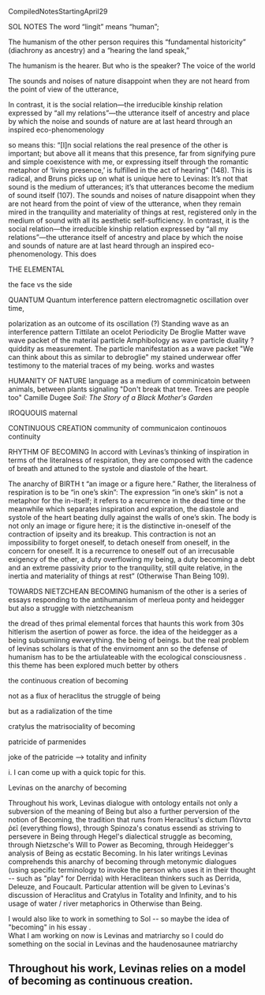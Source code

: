 CompiledNotesStartingApril29


SOL NOTES
The word “lingít” means “human”;

The humanism of the other person
requires this “fundamental historicity” (diachrony
as ancestry) and a “hearing the land speak,”

The humanism is the hearer.  But who is the speaker?  The voice of the world

The sounds and noises of nature disappoint when they are not heard
from the point of view of the utterance, 

In contrast, it is the social relation—the
irreducible kinship relation expressed by “all my relations”—the utterance itself
of ancestry and place by which the noise and sounds of nature are at last heard
through an inspired eco-phenomenology


so means this: “[I]n social relations the real presence
of the other is important; but above all it means that this presence, far from signifying pure and simple coexistence with me, or expressing itself through the
romantic metaphor of ‘living presence,’ is fulfilled in the act of hearing” (148).
This is radical, and Bruns picks up on what is unique here to Levinas: It’s not that
sound is the medium of utterances; it’s that utterances become the medium of sound
itself (107). The sounds and noises of nature disappoint when they are not heard
from the point of view of the utterance, when they remain mired in the tranquility and materiality of things at rest, registered only in the medium of sound
with all its aesthetic self-sufficiency. In contrast, it is the social relation—the
irreducible kinship relation expressed by “all my relations”—the utterance itself
of ancestry and place by which the noise and sounds of nature are at last heard
through an inspired eco-phenomenology. This does 

THE ELEMENTAL

the face vs the side 



QUANTUM
Quantum interference pattern
electromagnetic oscillation over time,


polarization as an outcome of its oscillation (?)
Standing wave as an interference pattern
Tittilate an ocelot
Periodicity
De Broglie Matter wave
wave packet of the material particle
Amphibology as wave particle duality ?
quiddity as measurement.  The particle manifestation as a wave packet
"We can think about this as similar to debroglie"
my stained underwear offer testimony to the material traces of my being. works and wastes

HUMANITY OF NATURE
language as a medium of comminicatoin between animals, between plants
signaling
"Don't break that tree. Trees are people too" Camille Dugee _Soil: The Story of a Black Mother's Garden_

IROQUOUIS maternal


CONTINUOUS CREATION
community of communicaion continouos continuity 


RHYTHM OF BECOMING
In accord with Levinas’s thinking of inspiration in terms of the literalness of respiration, they are composed with the
cadence of breath and attuned to the systole and diastole of the heart. 


The anarchy of BIRTH
t “an image or a figure here.” Rather, the literalness of respiration is to be “in
one’s skin”:
The expression “in one’s skin” is not a metaphor for the in-itself; it refers to
a recurrence in the dead time or the meanwhile which separates inspiration
and expiration, the diastole and systole of the heart beating dully against
the walls of one’s skin. The body is not only an image or figure here; it is
the distinctive in-oneself of the contraction of ipseity and its breakup. This
contraction is not an impossibility to forget oneself, to detach oneself from
oneself, in the concern for oneself. It is a recurrence to oneself out of an irrecusable exigency of the other, a duty overflowing my being, a duty becoming
a debt and an extreme passivity prior to the tranquility, still quite relative, in
the inertia and materiality of things at rest” (Otherwise Than Being 109).


TOWARDS NIETZCHEAN BECOMING
humanism of the other is a series of essays responding to the antihumanism of merleua ponty and heidegger
but also a struggle with nietzcheanism

the dread of thes primal elemental forces that haunts this work from 30s hitlerism the asertion of power as force.  the idea of the heidegger as a being subsumiinng ewverything.  the being of beings.  but the real problem of levinas scholars is that of the envirnoment ann so the defense of humanism has to be the artiulateable with the ecological consciousness . this theme has been explored much better by others

the continuous creation of becoming 


not as a flux of heraclitus the struggle of being 

but as a radialization of the time

cratylus 
the matrisociality of becoming

patricide of parmenides

joke of the patricide --> totality and infinity 

i.  I can come up with a quick topic for this.  

Levinas on the anarchy of becoming

Throughout his work, Levinas dialogue with ontology entails not only a subversion of the meaning of Being but also a further perversion of the notion of Becoming, the tradition that runs from Heraclitus's dictum Πάντα ῥεῖ (everything flows), through Spinoza's conatus essendi as striving to persevere in Being through Hegel's dialectical struggle as becoming, through  Nietzsche's Will to Power as Becoming, through Heidegger's analysis of Being as ecstatic Becoming.  In his later writings Levinas comprehends this anarchy of becoming through metonymic dialogues (using specific terminology to invoke the person who uses it in their thought -- such as "play" for Derrida) with Heraclitean thinkers such as Derrida, Deleuze, and Foucault.   Particular attention will be given to Levinas's discussion of Heraclitus and Cratylus in Totality and Infinity, and to his usage of water / river metaphorics in Otherwise than Being.


I would also like to work in something to Sol -- so maybe the idea of "becoming" in his essay .  
What I am working on now is Levinas and matriarchy so I could do something on the social in Levinas and the haudenosaunee matriarchy


Throughout his work, Levinas relies on a model of becoming as continuous creation.  
--